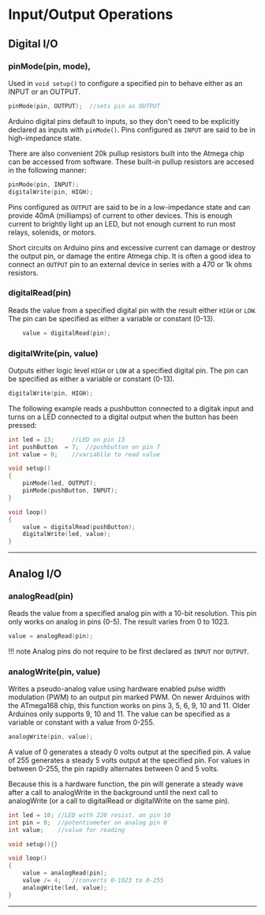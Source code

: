 # Input/Output Operations
## Digital I/O
### pinMode(pin,  mode), 
Used in `void setup()` to configure a specified pin to behave either as an INPUT or an OUTPUT.

```c linenums="1"
pinMode(pin, OUTPUT);  //sets pin as OUTPUT
```

Arduino digital pins default to inputs, so they don't need to be explicitly declared as inputs with `pinMode()`. Pins configured as `INPUT` are said to be in high-impedance state.  

There are also convenient 20k pullup resistors built into the Atmega chip can be accessed from software. These built-in pullup resistors are accesed in the following manner: 

```c linenums="1"
pinMode(pin, INPUT);  
digitalWrite(pin, HIGH); 
```

Pins configured as `OUTPUT` are said to be in a low-impedance state and can provide 40mA (milliamps) of current to other devices. This is enough current to brightly light up an LED, but not enough current to run most relays, solenids, or motors. 

Short circuits on Arduino pins and excessive current can damage or destroy the output pin, or damage the entire Atmega chip. It is often a good idea to connect an `OUTPUT` pin to an external device in series with a 470 or 1k ohms resistors.

### digitalRead(pin)  
Reads the value from a specified digital pin with the result either `HIGH` or `LOW`. The pin can be specified as either a variable or constant (0-13). 

```c linenums="1"
    value = digitalRead(pin); 
```

### digitalWrite(pin, value)
Outputs either logic level `HIGH` or `LOW` at a specified digital pin. The pin can be specified as either a variable or constant (0-13). 

```c linenums="1"
digitalWrite(pin, HIGH); 
```
The following example reads a pushbutton connected to a digitak input and turns on a LED connected to a digital output when the button has been pressed: 

```c linenums="1"
int led = 13;     //LED on pin 13
int pushButton  = 7;  //pushbutton on pin 7
int value = 0;    //variablle to read value

void setup()
{
    pinMode(led, OUTPUT); 
    pinMode(pushButton, INPUT);   
}

void loop()
{
    value = digitalRead(pushButton);  
    digitalWrite(led, value);         
}
```
***

## Analog I/O

### analogRead(pin)
Reads the value from a specified analog pin with a 10-bit resolution. This pin only works on analog in pins (0-5). The result varies from 0 to 1023. 

```c linenums="1"
value = analogRead(pin); 
```
!!! note
    Analog pins do not require to be first declared as `INPUT` nor `OUTPUT`.

### analogWrite(pin, value)
Writes a pseudo-analog value using hardware enabled pulse width modulation (PWM) to an output pin marked PWM. On newer Arduinos with the ATmega168 chip, this function works on pins 3, 5, 6, 9, 10 and 11. Older Arduinos only supports 9, 10 and 11. The value can be specified as a variable or constant with a value from 0-255. 

```c linenums="1"
analogWrite(pin, value);  
```

A value of 0 generates a steady 0 volts output at the specified pin. A value of 255 generates a steady 5 volts output at the specified pin. For values in between 0-255, the pin rapidly alternates between 0 and 5 volts. 

Because this is a hardware function, the pin will generate a steady wave after a call to analogWrite in the background until the next call to analogWrite (or a call to digitalRead or digitalWrite on the same pin).

```c linenums="1"
int led = 10; //LED with 220 resist. on pin 10
int pin = 0;  //potentiometer on analog pin 0
int value;    //value for reading

void setup(){} 

void loop()
{
    value = analogRead(pin); 
    value /= 4;   //converts 0-1023 to 0-255
    analogWrite(led, value); 
}
```

***